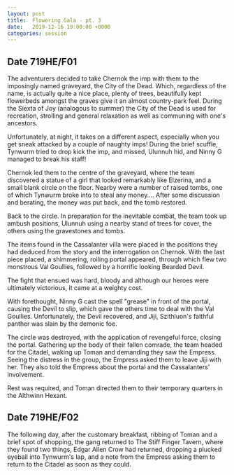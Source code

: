 ```yaml
---
layout: post
title:  Flowering Gala - pt. 3
date:   2019-12-16 19:00:00 +0000
categories: session
---
```


## Date 719HE/F01
The adventurers decided to take Chernok the imp with them to the imposingly named graveyard, the City of the Dead. Which, regardless of the name, is actually quite a nice place, plenty of trees, beautifully kept flowerbeds amongst the graves give it an almost country-park feel. During the Siexta of Joy (analogous to summer) the City of the Dead is used for recreation, strolling and general relaxation as well as communing with one's ancestors.

Unfortunately, at night, it takes on a different aspect, especially when you get sneak attacked by a couple of naughty imps! During the brief scuffle, Tynwurm tried to drop kick the imp, and missed, Ulunnuh hid, and Ninny G managed to break his staff!

Chernok led them to the centre of the graveyard, where the team discovered a statue of a girl that looked remarkably like Elzerina, and a small blank circle on the floor. Nearby were a number of raised tombs, one of which Tynwurm broke into to steal any money…. After some discussion and berating, the money was put back, and the tomb restored.

Back to the circle. In preparation for the inevitable combat, the team took up ambush positions, Ulunnuh using a nearby stand of trees for cover, the others using the gravestones and tombs.

The items found in the Cassalanter villa were placed in the positions they had deduced from the story and the interrogation on Chernok. With the last piece placed, a shimmering, roiling portal appeared, through which flew two monstrous Val Goullies, followed by a horrific looking Bearded Devil.

The fight that ensued was hard, bloody and although our heroes were ultimately victorious, it came at a weighty cost. 

With forethought, Ninny G cast the spell "grease" in front of the portal, causing the Devil to slip, which gave the others time to deal with the Val Goullies. Unfortunately, the Devil recovered, and Jiji, Szithluon's faithful panther was slain by the demonic foe.

The circle was destroyed, with the application of revengeful force, closing the portal. Gathering up the body of their fallen comrade, the team headed for the Citadel, waking up Toman and demanding they saw the Empress. Seeing the distress in the group, the Empress asked them to leave Jiji with her. They also told the Empress about the portal and the Cassalanters' involvement.

Rest was required, and Toman directed them to their temporary quarters in the Althwinn Hexant. 

## Date 719HE/F02
The following day, after the customary breakfast, ribbing of Toman and a brief spot of shopping, the gang returned to The Stiff Finger Tavern, where they found two things, Edgar Allen Crow had returned, dropping a plucked eyeball into Tynwurm's lap, and a note from the Empress asking them to return to the Citadel as soon as they could. 

